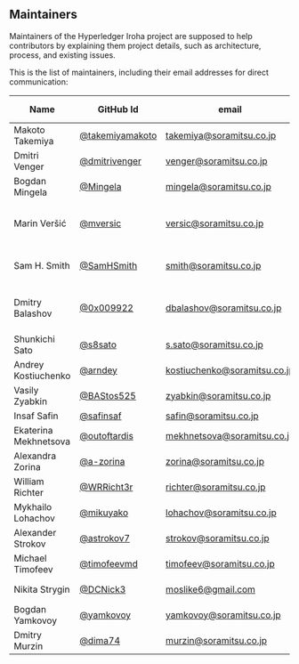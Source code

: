 ## Maintainers

Maintainers of the Hyperledger Iroha project are supposed to help contributors by explaining them project details, such as architecture, process, and existing issues.

This is the list of maintainers, including their email addresses for direct communication:

| Name                  | GitHub Id                                            | email                           | Area of expertise/Role                                                        |
|-----------------------|------------------------------------------------------|---------------------------------|-------------------------------------------------------------------------------|
| Makoto Takemiya       | [@takemiyamakoto](https://github.com/takemiyamakoto) | takemiya@soramitsu.co.jp        | Product Owner                                                                 |
| Dmitri Venger         | [@dmitrivenger](https://github.com/dmitrivenger)     | venger@soramitsu.co.jp          | Project Manager                                                               |
| Bogdan Mingela        | [@Mingela](https://github.com/Mingela)               | mingela@soramitsu.co.jp         | Product Manager                                                               |
| Marin Veršić          | [@mversic](https://github.com/mversic)               | versic@soramitsu.co.jp          | Tech lead; Development: Rust, Java/Kotlin                                     |
| Sam H. Smith          | [@SamHSmith](https://github.com/SamHSmith)           | smith@soramitsu.co.jp           | Development: Rust, C, Python                                                  |
| Dmitry Balashov       | [@0x009922](https://github.com/0x009922)             | dbalashov@soramitsu.co.jp       | Development: Rust, TypeScript, JavaScript                                     |
| Shunkichi Sato        | [@s8sato](https://github.com/s8sato)                 | s.sato@soramitsu.co.jp          | Development: Rust                                                             |
| Andrey Kostiuchenko   | [@arndey](https://github.com/arndey)                 | kostiuchenko@soramitsu.co.jp    | Development: Java/Kotlin                                                      |
| Vasily Zyabkin        | [@BAStos525](https://github.com/BAStos525)           | zyabkin@soramitsu.co.jp         | DevOps                                                                        |
| Insaf Safin           | [@safinsaf](https://github.com/safinsaf)             | safin@soramitsu.co.jp           | DevOps                                                                        |
| Ekaterina Mekhnetsova | [@outoftardis](https://github.com/outoftardis)       | mekhnetsova@soramitsu.co.jp     | Documentation                                                                 |
| Alexandra Zorina      | [@a-zorina](https://github.com/a-zorina)             | zorina@soramitsu.co.jp          | Documentation                                                                 |
| William Richter       | [@WRRicht3r](https://github.com/WRRicht3r)           | richter@soramitsu.co.jp         | Documentation                                                                 |
| Mykhailo Lohachov     | [@mikuyako](https://github.com/aoyako)               | lohachov@soramitsu.co.jp        | Development: Rust                                                             |
| Alexander Strokov     | [@astrokov7](https://github.com/astrokov7)           | strokov@soramitsu.co.jp         | QA; Python                                                                    |
| Michael Timofeev      | [@timofeevmd](https://github.com/timofeevmd)         | timofeev@soramitsu.co.jp        | QA                                                                            |
| Nikita Strygin        | [@DCNick3](https://github.com/DCNick3)               | moslike6@gmail.com              | Development: Rust                                                             |
| Bogdan Yamkovoy       | [@yamkovoy](https://github.com/yamkovoy)             | yamkovoy@soramitsu.co.jp        | Documentation                                                                 |
| Dmitry Murzin         | [@dima74](https://github.com/dima74)                 | murzin@soramitsu.co.jp          | Development: Rust                                                             |
